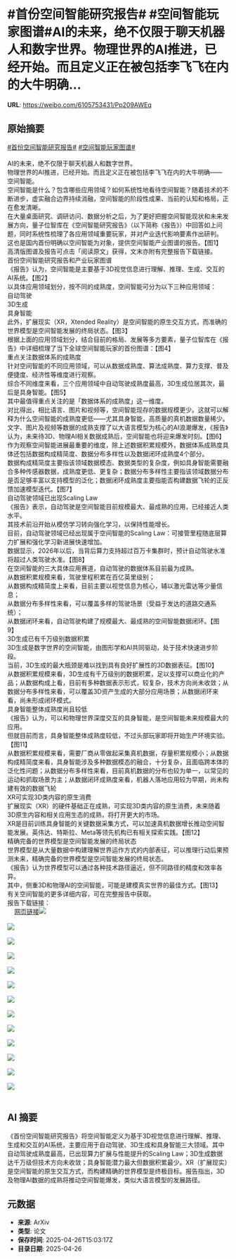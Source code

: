 # #首份空间智能研究报告# #空间智能玩家图谱#AI的未来，绝不仅限于聊天机器人和数字世界。物理世界的AI推进，已经开始。而且定义正在被包括李飞飞在内的大牛明确...

**URL**: https://weibo.com/6105753431/Pp209AWEq

## 原始摘要

<a href="https://m.weibo.cn/search?containerid=231522type%3D1%26t%3D10%26q%3D%23%E9%A6%96%E4%BB%BD%E7%A9%BA%E9%97%B4%E6%99%BA%E8%83%BD%E7%A0%94%E7%A9%B6%E6%8A%A5%E5%91%8A%23&amp;extparam=%23%E9%A6%96%E4%BB%BD%E7%A9%BA%E9%97%B4%E6%99%BA%E8%83%BD%E7%A0%94%E7%A9%B6%E6%8A%A5%E5%91%8A%23" data-hide=""><span class="surl-text">#首份空间智能研究报告#</span></a> <a href="https://m.weibo.cn/search?containerid=231522type%3D1%26t%3D10%26q%3D%23%E7%A9%BA%E9%97%B4%E6%99%BA%E8%83%BD%E7%8E%A9%E5%AE%B6%E5%9B%BE%E8%B0%B1%23&amp;extparam=%23%E7%A9%BA%E9%97%B4%E6%99%BA%E8%83%BD%E7%8E%A9%E5%AE%B6%E5%9B%BE%E8%B0%B1%23" data-hide=""><span class="surl-text">#空间智能玩家图谱#</span></a><br><br>AI的未来，绝不仅限于聊天机器人和数字世界。<br>物理世界的AI推进，已经开始。而且定义正在被包括李飞飞在内的大牛明确——<br>空间智能。<br>空间智能是什么？包含哪些应用领域？如何系统性地看待空间智能？随着技术的不断进步，虚实融合边界持续消融，空间智能的阶段性成果、当前的认知和格局，正在愈发清晰。<br>在大量桌面研究、调研访问、数据分析之后，为了更好把握空间智能现状和未来发展方向，量子位智库在《空间智能研究报告》（以下简称《报告》）中回答如上问题，同时系统性梳理了各应用领域重要玩家，并对产业迭代影响要素作出研判。<br>这也是国内首份明确以空间智能为对象，提供空间智能产业图谱的报告。【图1】<br>高清版图谱及报告可点击「阅读原文」获得，文末亦附有完整报告下载链接。<br>首份空间智能研究报告和产业玩家图谱<br>《报告》认为，空间智能是主要基于3D视觉信息进行理解、推理、生成、交互的AI系统。【图2】<br>以具体应用领域划分，按不同的成熟度，空间智能可分为以下三种应用领域：<br>自动驾驶<br>3D生成<br>具身智能<br>此外，扩展现实（XR，Xtended Reality）是空间智能的原生交互方式，而准确的世界模型是空间智能发展的终局状态。【图3】<br>根据上面的应用领域划分，结合目前的格局、发展等多方要素，量子位智库在《报告》中详细梳理了当下全球空间智能玩家的首份图谱：【图4】<br>重点关注数据体系的成熟度<br>针对空间智能的不同应用领域，可以从数据成熟度、算法成熟度、算力支撑、普及便捷度、经济性等维度进行观察。<br>综合不同维度来看，三个应用领域中自动驾驶成熟度最高，3D生成位居其次，最后是具身智能。【图5】<br>其中最值得重点关注的是「数据体系的成熟度」这一维度。<br>对比得出，相比语言、图片和视频等，空间智能现存的数据规模更少。这就可以解释为什么空间智能的成熟度更低——尤其具身智能，高质量的真机数据数量稀少。<br>文字、图片及视频等数据的成熟支撑了以大语言模型为核心的AI浪潮爆发，《报告》认为，未来待3D、物理AI相关数据成熟后，空间智能也将迎来爆发时刻。【图6】<br>作为观察空间智能进展最重要的维度，除上述数据积累规模外，数据体系成熟度具体还包括数据构成精简度、数据分布多样性以及数据闭环成熟度4个部分。<br>数据构成精简度主要指该领域数据模态、数据类型的复杂度，例如具身智能需要融合多种传感器数据，成熟度更低、更复杂；数据分布多样性主要指该领域数据分布是否足够丰富以支持模型的泛化；数据闭环成熟度主要指能否构建数据飞轮的正反馈加速模型迭代。【图7】<br>自动驾驶领域已出现Scaling Law<br>《报告》表示，自动驾驶是空间智能目前规模最大、最成熟的应用，已经接近人类水平。<br>其技术前沿开始从模仿学习转向强化学习，以保持性能增长。<br>目前，自动驾驶领域已经出现属于空间智能的Scaling Law：可接管里程随底层算力扩展和强化学习新进展快速增加。<br>数据显示，2026年以后，当背后算力支持超过百万卡集群时，预计自动驾驶水准将超过人类驾驶水准。【图8】<br>在空间智能的三大具体应用赛道，自动驾驶的数据体系目前最为成熟。<br>从数据积累规模来看，驾驶里程积累在百亿英里级别；<br>从数据构成精简度上来看，目前主要以视觉信息为核心，辅以激光雷达等少量信息；<br>从数据分布多样性来看，可以覆盖多样的驾驶场景（受益于发达的道路交通系统）；<br>从数据闭环来看，自动驾驶构建了规模最大、最成熟的空间智能数据闭环。【图9】<br>3D生成已有千万级别数据积累<br>3D生成是数字世界的空间智能，由图形学和AI共同驱动，处于技术快速进步阶段。<br>当前，3D生成的最大瓶颈是难以找到具有良好扩展性的3D数据表征。【图10】<br>从数据积累规模来看，3D生成有千万级别的数据积累，足以支撑可以商业化的产品；从数据构成上看，目前有多种数据表示形式，较复杂，技术方向尚未收敛；从数据分布多样性来看，可以覆盖3D资产生成的大部分应用场景；从数据闭环来看，尚未形成闭环模式。<br>具身智能整体成熟度尚且较低<br>《报告》认为，可以和物理世界深度交互的具身智能，是空间智能未来规模最大的应用。<br>但就目前而言，具身智能整体成熟度较低，不过头部玩家即将开始生产环境实验。【图11】<br>从数据积累规模来看，需要厂商从零做起采集真机数据，存量积累规模小；从数据构成精简度来看，具身智能涉及多种数据模态的融合，十分复杂，且面临跨本体的泛化性问题；从数据分布多样性来看，目前真机数据的分布也较为单一，以常见的运动和抓取场景为主；从数据闭环成熟度来看，机器人落地应用较为早期，尚未构建有效的数据飞轮<br>XR可实现3D类内容的原生消费<br>扩展现实（XR）的硬件基础正在成熟，可实现3D类内容的原生消费，未来随着3D原生内容和相关应用生态的成熟，将打开更大的市场。<br>XR是目前训练具身智能的关键数据采集方式，可以加速真机数据增长推动空间智能发展。英伟达、特斯拉、Meta等领先机构已有相关探索实践。【图12】<br>精确完备的世界模型是空间智能发展的终局状态<br>世界模型是从大量数据中构建理解世界运作方式的内部表征，可以推理行动后果预测未来，精确完备的世界模型是空间智能发展的终局状态。<br>《报告》认为世界模型可以通过各种技术路径逼近，但不同路径的精度和效率各异。<br>其中，侧重3D和物理AI的空间智能，可能是建模真实世界的最佳方式。【图13】<br>有关空间智能的更多详细内容，可在完整报告中获取。<br>报告下载链接：<br><a href="https://weibo.cn/sinaurl?u=https%3A%2F%2Fjkhbjkhb.feishu.cn%2Fwiki%2FW5D7wuDcbiPXDLkaRLQcAJpOn8f" data-hide=""><span class="url-icon"><img style="width: 1rem;height: 1rem" src="https://h5.sinaimg.cn/upload/2015/09/25/3/timeline_card_small_web_default.png" referrerpolicy="no-referrer"></span><span class="surl-text">网页链接</span></a><img style="" src="https://tvax1.sinaimg.cn/large/006Fd7o3gy1i0u3nyraalj30u00guk4j.jpg" referrerpolicy="no-referrer"><br><br><img style="" src="https://tvax4.sinaimg.cn/large/006Fd7o3gy1i0u3nxrbpfj30u00gwgs9.jpg" referrerpolicy="no-referrer"><br><br><img style="" src="https://tvax4.sinaimg.cn/large/006Fd7o3gy1i0u3nxyunoj30u00gw79s.jpg" referrerpolicy="no-referrer"><br><br><img style="" src="https://tvax4.sinaimg.cn/large/006Fd7o3gy1i0u3ny6lv2j30u00gwds0.jpg" referrerpolicy="no-referrer"><br><br><img style="" src="https://tvax2.sinaimg.cn/large/006Fd7o3gy1i0u3nxzjmmj30u00gw49n.jpg" referrerpolicy="no-referrer"><br><br><img style="" src="https://tvax2.sinaimg.cn/large/006Fd7o3gy1i0u3nxestfj30u00gw449.jpg" referrerpolicy="no-referrer"><br><br><img style="" src="https://tvax3.sinaimg.cn/large/006Fd7o3gy1i0u3ny4k93j30u00gwwpn.jpg" referrerpolicy="no-referrer"><br><br><img style="" src="https://tvax2.sinaimg.cn/large/006Fd7o3gy1i0u3nxoze6j30u00gw7bs.jpg" referrerpolicy="no-referrer"><br><br><img style="" src="https://tvax2.sinaimg.cn/large/006Fd7o3gy1i0u3ny2jyxj30u00gwn5x.jpg" referrerpolicy="no-referrer"><br><br><img style="" src="https://tvax2.sinaimg.cn/large/006Fd7o3gy1i0u3nxxcj6j30u00gwtgs.jpg" referrerpolicy="no-referrer"><br><br><img style="" src="https://tvax2.sinaimg.cn/large/006Fd7o3gy1i0u3nyc86nj30u00gwk1f.jpg" referrerpolicy="no-referrer"><br><br><img style="" src="https://tvax4.sinaimg.cn/large/006Fd7o3gy1i0u3nxkk3fj30u00gwjz5.jpg" referrerpolicy="no-referrer"><br><br><img style="" src="https://tvax4.sinaimg.cn/large/006Fd7o3gy1i0u3nyaxenj30u00gwn8c.jpg" referrerpolicy="no-referrer"><br><br>

## AI 摘要

《首份空间智能研究报告》将空间智能定义为基于3D视觉信息进行理解、推理、生成和交互的AI系统，主要应用于自动驾驶、3D生成和具身智能三大领域。其中自动驾驶成熟度最高，已出现算力扩展与性能提升的Scaling Law；3D生成数据达千万级但技术方向未收敛；具身智能潜力最大但数据积累最少。XR（扩展现实）是空间智能的原生交互方式，而构建精确的世界模型是终极目标。报告指出，3D及物理AI数据的成熟将推动空间智能爆发，类似大语言模型的发展路径。

## 元数据

- **来源**: ArXiv
- **类型**: 论文
- **保存时间**: 2025-04-26T15:03:17Z
- **目录日期**: 2025-04-26

